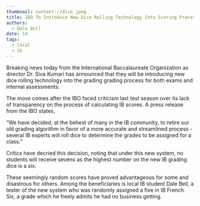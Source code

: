 ```yaml
---
thumbnail: content://dice.jpeg
title: IBO To Introduce New Dice Rolling Technology Into Scoring Process
authors:
  - Dale Bell
date: 14
tags:
  - local
  - ib
---
```


Breaking news today from the International Baccalaureate Organization as director Dr. Siva Kumari has announced that they will be introducing new dice rolling technology into the grading grading process for both exams and internal assessments.

The move comes after the IBO faced criticism last test season over its lack of transparency on the process of calculating IB scores. A press release from the IBO states,

“We have decided, at the behest of many in the IB community, to retire our old grading algorithm in favor of a more accurate and streamlined process - several IB experts will roll dice to determine the grades to be assigned for a class.”

Critics have decried this decision, noting that under this new system, no students will receive sevens as the highest number on the new IB grading dice is a six. 

These seemingly random scores have proved advantageous for some and disastrous for others. Among the beneficiaries is local IB student Dale Bell, a tester of the new system who was randomly assigned a five in IB French Six, a grade which he freely admits he had no business getting.

